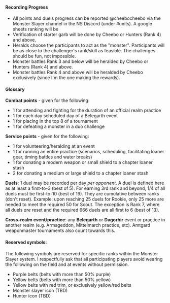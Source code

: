 #### Recording Progress
* All points and duels progress can be reported @cheebocheebo via the Monster Slayer channel in the NS Discord (under #units). A google sheets ranking will be
* Verification of starter garb will be done by Cheebo or Hunters (Rank 4) and above.
* Heralds choose the participants to act as the "monster". Participants will be as close to the challenger's rank/skill as feasible. The challenges should be fun, not impossible.
* Monster battles Rank 3 and below will be heralded by Cheebo or Hunters (Rank 4) and above.
* Monster battles Rank 4 and above will be heralded by Cheebo exclusively (since I'm the one making the rewards).

#### Glossary
**Combat points** - given for the following:
* 1 for attending and fighting for the duration of an official realm practice
* 1 for each day scheduled day of a Belegarth event
* 1 for placing in the top 8 of a tournament
* 1 for defeating a monster in a duo challenge

**Service points** - given for the following:
* 1 for volunteering/heralding at an event
* 1 for running an entire practice (scenarios, scheduling, facilitating loaner gear, timing battles and water breaks)
* 1 for donating a modern weapon or small shield to a chapter loaner stash
* 2 for donating a medium or large shield to a chapter loaner stash

**Duels**: 1 duel may be recorded per day _per opponent_. A duel is defined here as at least a first-to-3 (best of 5). For earning 3rd rank and beyond, 1/4 of all duels must be first-to-10 (best of 19). They are cumulative between ranks (don't reset). Example: upon reaching 25 duels for Rookie, only 25 more are needed to meet the required 50 for Scout. The exception is Rank 7, where all duels _are_ reset and the required 666 duels are all first to 6 (best of 13).

**Cross-realm event/practice**: any **Belegarth** or **Dagorhir** event or practice in another realm (e.g. Armageddon, Mittelmarch practice, etc). Amtgard weaponmaster tournaments also count towards this.

#### Reserved symbols:
The following symbols are reserved for specific ranks within the Monster Slayer system. I respectfully ask that all participating players avoid wearing the following on the field and at events without permission.

* Purple belts (belts with more than 50% purple)
* Yellow belts (belts with more than 50% yellow)
* Yellow belts with red trim, or exclusively yellow/red belts
* Monster slayer icon (TBD)
* Hunter icon (TBD)
